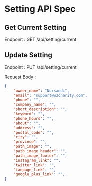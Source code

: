 # Setting API Spec

## Get Current Setting
Endpoint : GET /api/setting/current

## Update Setting
Endpoint : PUT /api/setting/current

Request Body :
```json
{
    "owner_name": "Nursandi",
    "email": "support@w2charity.com",
    "phone": "",
    "company_name": "",
    "short_description": "",
    "keyword": "",
    "phone_hours": "",
    "about": "",
    "address": "",
    "postal_code": "",
    "city": "",
    "province": "",
    "path_image": "",
    "path_image_header": "",
    "path_image_footer": "",
    "instagram_link": "",
    "twitter_link": "",
    "fanpage_link": "",
    "google_plus_link": "",
}
```